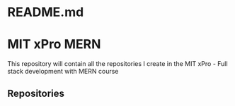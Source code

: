 # README.md
<h1> MIT xPro MERN </h1>

This repository will contain all the repositories I create in the MIT xPro - Full stack development with MERN course 


<h2>Repositories</h2>

